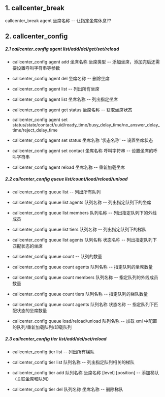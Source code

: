 ## 1. callcenter_break

callcenter_break agent 坐席名称 -- 让指定坐席休息??

## 2. callcenter_config

##### 2.1 callcenter_config agent list/add/del/get/set/reload

* callcenter_config agent add 坐席名称 坐席类型 -- 添加坐席，添加完后还需要设置呼叫字符串等参数
* callcenter_config agent del 坐席名称 -- 删除坐席

* callcenter_config agent list -- 列出所有坐席
* callcenter_config agent list 坐席名称 -- 列出指定坐席

* callcenter_config agent get status 坐席名称 -- 获取坐席状态

* callcenter_config agent set status/state/contact/uuid/ready_time/busy_delay_time/no_answer_delay_time/reject_delay_time
* callcenter_config agent set status 坐席名称 '状态名称' -- 设置坐席状态
* callcenter_config agent set contact 坐席名称 呼叫字符串 -- 设置坐席的呼叫字符串

* callcenter_config agent reload 坐席名称 -- 重新加载坐席

##### 2.2 callcenter_config queue list/count/load/reload/unload

* callcenter_config queue list -- 列出所有队列
* callcenter_config queue list agents 队列名称 -- 列出指定队列下的坐席
* callcenter_config queue list members 队列名称 -- 列出指定队列下的外线成员
* callcenter_config queue list tiers 队列名称 -- 列出指定队列下的梯队

* callcenter_config queue list agents 队列名称 状态名称 -- 列出指定队列下匹配状态的坐席

* callcenter_config queue count -- 队列的数量
* callcenter_config queue count agents 队列名称 -- 指定队列的坐席数量
* callcenter_config queue count members 队列名称 -- 指定队列的外线成员数量
* callcenter_config queue count tiers 队列名称 -- 指定队列的梯队数量

* callcenter_config queue count agents 队列名称 状态名称 -- 指定队列下匹配状态的坐席数量

* callcenter_config queue load/reload/unload 队列名称 -- 加载 xml 中配置的队列/重新加载队列/卸载队列

##### 2.3 callcenter_config tier list/add/del/set/reload

* callcenter_config tier list -- 列出所有梯队
* callcenter_config tier list 队列名称 -- 列出指定队列相关的梯队

* callcenter_config tier add 队列名称 坐席名称 [level] [position] -- 添加梯队（关联坐席和队列）

* callcenter_config tier del 队列名称 坐席名称 -- 删除梯队